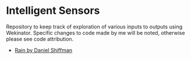 # Intelligent Sensors

Repository to keep track of exploration of various inputs to outputs using Wekinator.
Specific changes to code made by me will be noted, otherwise please see code attribution.

* [Rain by Daniel Shiffman](https://github.com/CodingTrain/Rainbow-Code/tree/master/CodingChallenges/CC_04_PurpleRain)
